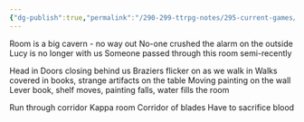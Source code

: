 ```yaml
---
{"dg-publish":true,"permalink":"/290-299-ttrpg-notes/295-current-games/18-pirate-adventures/pirate-adventures-part-2/"}
---
```



Room is a big cavern - no way out
No-one crushed the alarm on the outside
Lucy is no longer with us
Someone passed through this room semi-recently

Head in
Doors closing behind us
Braziers flicker on as we walk in
Walks covered in books, strange artifacts on the table
Moving painting on the wall
Lever book, shelf moves, painting falls, water fills the room

Run through corridor
Kappa room
Corridor of blades
Have to sacrifice blood